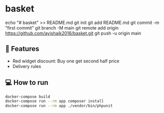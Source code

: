 # basket

echo "# basket" >> README.md
git init
git add README.md
git commit -m "first commit"
git branch -M main
git remote add origin https://github.com/ayishaik2016/basket.git
git push -u origin main

## 🧩 Features
- Red widget discount: Buy one get second half price
- Delivery rules

## 💻 How to run
```bash
docker-compose build
docker-compose run --rm app composer install
docker-compose run --rm app ./vendor/bin/phpunit
